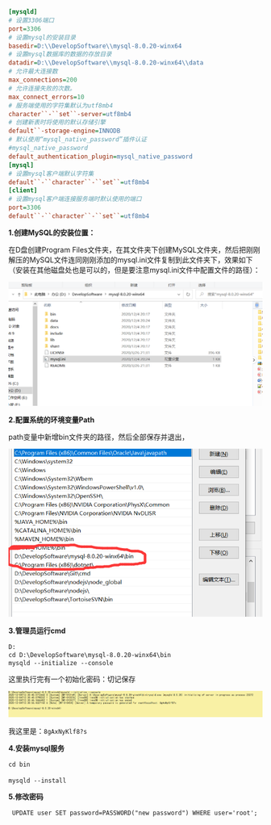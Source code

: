 ```ini
[mysqld]
# 设置3306端口
port=3306
# 设置mysql的安装目录
basedir=D:\\DevelopSoftware\\mysql-8.0.20-winx64
# 设置mysql数据库的数据的存放目录
datadir=D:\\DevelopSoftware\\mysql-8.0.20-winx64\\data 
# 允许最大连接数
max_connections=200
# 允许连接失败的次数。
max_connect_errors=10
# 服务端使用的字符集默认为utf8mb4
character``-``set``-server=utf8mb4
# 创建新表时将使用的默认存储引擎
default``-storage-engine=INNODB
# 默认使用“mysql_native_password”插件认证
#mysql_native_password
default_authentication_plugin=mysql_native_password
[mysql]
# 设置mysql客户端默认字符集
default``-``character``-``set``=utf8mb4
[client]
# 设置mysql客户端连接服务端时默认使用的端口
port=3306
default``-``character``-``set``=utf8mb4
```

**1.创建MySQL的安装位置：**

在D盘创建Program
Files文件夹，在其文件夹下创建MySQL文件夹，然后把刚刚解压的MySQL文件连同刚刚添加的mysql.ini文件复制到此文件夹下，效果如下（安装在其他磁盘处也是可以的，但是要注意mysql.ini文件中配置文件的路径）：

<img src="./images/image-20201204202734087.png" alt="image-20201204202734087" />

**2.配置系统的环境变量Path**

path变量中新增bin文件夹的路径，然后全部保存并退出，

<img src="./images/image-20201204202757703.png" alt="image-20201204202757703" />



**3.管理员运行cmd**

```shell
D:
cd D:\DevelopSoftware\mysql-8.0.20-winx64\bin
mysqld --initialize --console
```

这里执行完有一个初始化密码：切记保存

![image-20201204203136319](./images/image-20201204203136319.png)

我这里是：`8gAxNyKlf8?s`

**4.安装mysql服务**

```shell
cd bin

mysqld --install
```

**5.修改密码**

```
 UPDATE user SET password=PASSWORD("new password") WHERE user='root';
```

















